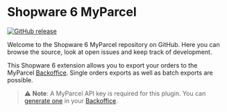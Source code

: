 # Shopware 6 MyParcel

[![GitHub release](https://img.shields.io/github/v/release/myparcelnl/shopware6?logo=github)](https://github.com/myparcelnl/shopware6/releases/latest)

Welcome to the Shopware 6 MyParcel repository on GitHub. Here you can browse
the source, look at open issues and keep
track of development.

This Shopware 6 extension allows you to export your orders to the
MyParcel [Backoffice]. Single orders exports as well
as batch exports are possible.

> :warning: **Note**: A MyParcel API key is required for this plugin. You
> can [generate one] in your [Backoffice].

[Backoffice]: https://backoffice.myparcel.nl/
[generate one]: https://developer.myparcel.nl/nl/documentatie/15.shopware.html
